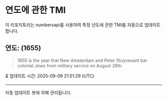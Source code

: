
# 연도에 관한 TMI

이 리포지토리는 numbersapi를 사용하여 특정 년도에 관한 TMI를 자동으로 업데이트합니다.

## 연도: (1655)
> 1655 is the year that New Amsterdam and Peter Stuyvesant bar colonial Jews from military service on August 28th.

⏳ 업데이트 시간: 2025-09-09 21:51:29 (UTC)

---
자동 업데이트 봇에 의해 관리됩니다.
